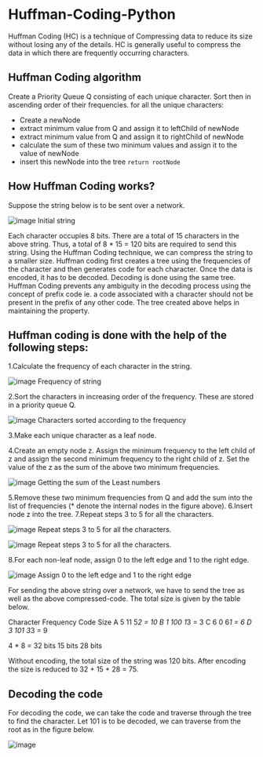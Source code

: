 # Huffman-Coding-Python

Huffman Coding (HC) is a technique of Compressing data to reduce its size without losing any of the details. HC is generally useful to compress the data in which there are frequently occurring characters.

## Huffman Coding algorithm

Create a Priority Queue Q consisting of each unique character.
Sort then in ascending order of their frequencies.
for all the unique characters:
- Create a newNode
- extract minimum value from Q and assign it to leftChild of newNode
- extract minimum value from Q and assign it to rightChild of newNode
- calculate the sum of these two minimum values and assign it to the value of newNode
- insert this newNode into the tree `return rootNode`

## How Huffman Coding works?
Suppose the string below is to be sent over a network.

![image](https://user-images.githubusercontent.com/22562694/120909515-6c09b600-c693-11eb-8a4c-1c2c2ad2537f.png)
Initial string

Each character occupies 8 bits. There are a total of 15 characters in the above string. Thus, a total of 8 * 15 = 120 bits are required to send this string. Using the Huffman Coding technique, we can compress the string to a smaller size. Huffman coding first creates a tree using the frequencies of the character and then generates code for each character. Once the data is encoded, it has to be decoded. Decoding is done using the same tree. Huffman Coding prevents any ambiguity in the decoding process using the concept of prefix code ie. a code associated with a character should not be present in the prefix of any other code. The tree created above helps in maintaining the property.

## Huffman coding is done with the help of the following steps:
1.Calculate the frequency of each character in the string.

![image](https://user-images.githubusercontent.com/22562694/120909529-893e8480-c693-11eb-87ae-20c9c6705d6d.png)
Frequency of string

2.Sort the characters in increasing order of the frequency. These are stored in a priority queue Q.

![image](https://user-images.githubusercontent.com/22562694/120909537-9a879100-c693-11eb-937f-9b4870c88d6d.png)
Characters sorted according to the frequency

3.Make each unique character as a leaf node.

4.Create an empty node z. Assign the minimum frequency to the left child of z and assign the second minimum frequency to the right child of z. Set the value of the z as the sum of the above two minimum frequencies.

![image](https://user-images.githubusercontent.com/22562694/120909559-bc811380-c693-11eb-85a6-597f9bd4e328.png)
Getting the sum of the Least numbers

5.Remove these two minimum frequencies from Q and add the sum into the list of frequencies (* denote the internal nodes in the figure above).
6.Insert node z into the tree.
7.Repeat steps 3 to 5 for all the characters.

![image](https://user-images.githubusercontent.com/22562694/120909564-d1f63d80-c693-11eb-8e6a-681dc5c09441.png)
Repeat steps 3 to 5 for all the characters.

![image](https://user-images.githubusercontent.com/22562694/120909567-dae70f00-c693-11eb-874e-bda5c6e294a3.png)
Repeat steps 3 to 5 for all the characters.

8.For each non-leaf node, assign 0 to the left edge and 1 to the right edge.

![image](https://user-images.githubusercontent.com/22562694/120909576-edf9df00-c693-11eb-8d05-eb837d93a3c0.png)
Assign 0 to the left edge and 1 to the right edge

For sending the above string over a network, we have to send the tree as well as the above compressed-code. The total size is given by the table below.

Character	       Frequency  	Code	  Size
A	                  5	        11	   5*2 = 10
B	                  1	        100	   1*3 = 3
C         	        6	         0	   6*1 = 6
D	                  3	        101	   3*3 = 9

4 * 8 = 32 bits	  15 bits	 	         28 bits

Without encoding, the total size of the string was 120 bits. After encoding the size is reduced to 32 + 15 + 28 = 75.

## Decoding the code
For decoding the code, we can take the code and traverse through the tree to find the character. Let 101 is to be decoded, we can traverse from the root as in the figure below.

![image](https://user-images.githubusercontent.com/22562694/120909632-711b3500-c694-11eb-92b6-83da3cbfb91c.png)




